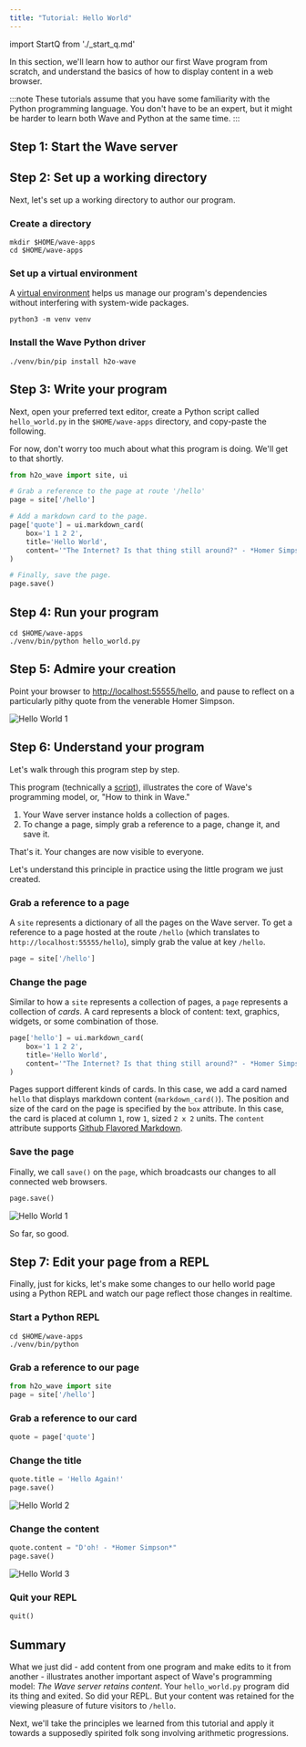 ```yaml
---
title: "Tutorial: Hello World"
---
```


import StartQ from './_start_q.md'

In this section, we'll learn how to author our first Wave program from scratch, and understand the basics of how to display content in a web browser.

:::note
These tutorials assume that you have some familiarity with the Python programming language. You don't have to be an expert, but it might be harder to learn both Wave and Python at the same time.
:::

## Step 1: Start the Wave server

<StartQ/>

## Step 2: Set up a working directory

Next, let's set up a working directory to author our program. 

### Create a directory
```shell 
mkdir $HOME/wave-apps
cd $HOME/wave-apps
```

### Set up a virtual environment
A [virtual environment](https://docs.python.org/3/tutorial/venv.html) helps us manage our program's dependencies without interfering with system-wide packages.

```shell 
python3 -m venv venv
```

### Install the Wave Python driver

```shell 
./venv/bin/pip install h2o-wave
```

## Step 3: Write your program

Next, open your preferred text editor, create a Python script called `hello_world.py` in the `$HOME/wave-apps` directory, and copy-paste the following. 

For now, don't worry too much about what this program is doing. We'll get to that shortly.

```py title="$HOME/wave-apps/hello_world.py"
from h2o_wave import site, ui

# Grab a reference to the page at route '/hello'
page = site['/hello']

# Add a markdown card to the page.
page['quote'] = ui.markdown_card(
    box='1 1 2 2',
    title='Hello World',
    content='"The Internet? Is that thing still around?" - *Homer Simpson*',
)

# Finally, save the page.
page.save()
```


## Step 4: Run your program

```shell 
cd $HOME/wave-apps
./venv/bin/python hello_world.py
```

## Step 5: Admire your creation

Point your browser to [http://localhost:55555/hello](http://localhost:55555/hello), and pause to reflect on a particularly pithy quote from the venerable Homer Simpson. 

![Hello World 1](assets/tutorial-hello__1.png)

## Step 6: Understand your program

Let's walk through this program step by step.

This program (technically a [script](scripts.md)), illustrates the core of Wave's programming model, or, "How to think in Wave."
 
1. Your Wave server instance holds a collection of pages.
2. To change a page, simply grab a reference to a page, change it, and save it. 

That's it. Your changes are now visible to everyone.

Let's understand this principle in practice using the little program we just created.

### Grab a reference to a page

A `site` represents a dictionary of all the pages on the Wave server. To get a reference to a page hosted at the route `/hello` (which translates to `http://localhost:55555/hello`), simply grab the value at key `/hello`. 

```py
page = site['/hello']
```

### Change the page

Similar to how a `site` represents a collection of pages, a `page` represents a collection of *cards*. A card represents a block of content: text, graphics, widgets, or some combination of those.

```py
page['hello'] = ui.markdown_card(
    box='1 1 2 2',
    title='Hello World',
    content='"The Internet? Is that thing still around?" - *Homer Simpson*',
)
```

Pages support different kinds of cards. In this case, we add a card named `hello` that displays markdown content (`markdown_card()`). The position and size of the card on the page is specified by the `box` attribute. In this case, the card is placed at column `1`, row `1`, sized `2 x 2` units. The `content` attribute supports [Github Flavored Markdown](https://guides.github.com/features/mastering-markdown/).

### Save the page

Finally, we call `save()` on the `page`, which broadcasts our changes to all connected web browsers.

```py
page.save()
```
![Hello World 1](assets/tutorial-hello__1.png)

So far, so good.

## Step 7: Edit your page from a REPL 

Finally, just for kicks, let's make some changes to our hello world page using a Python REPL and watch our page reflect those changes in realtime.

### Start a Python REPL

```shell 
cd $HOME/wave-apps
./venv/bin/python
```

### Grab a reference to our page

```py title=">>>"
from h2o_wave import site
page = site['/hello']
```

### Grab a reference to our card

```py title=">>>"
quote = page['quote']
```

### Change the title
```py title=">>>"
quote.title = 'Hello Again!'
page.save()
```

![Hello World 2](assets/tutorial-hello__2.png)

### Change the content

```py title=">>>"
quote.content = "D'oh! - *Homer Simpson*"
page.save()
```

![Hello World 3](assets/tutorial-hello__3.png)

### Quit your REPL

```py title=">>>"
quit()
```

## Summary

What we just did - add content from one program and make edits to it from another - illustrates another important aspect of Wave's programming model: *The Wave server retains content*. Your `hello_world.py` program did its thing and exited. So did your REPL. But your content was retained for the viewing pleasure of future visitors to `/hello`.  

Next, we'll take the principles we learned from this tutorial and apply it towards a supposedly spirited folk song involving arithmetic progressions.